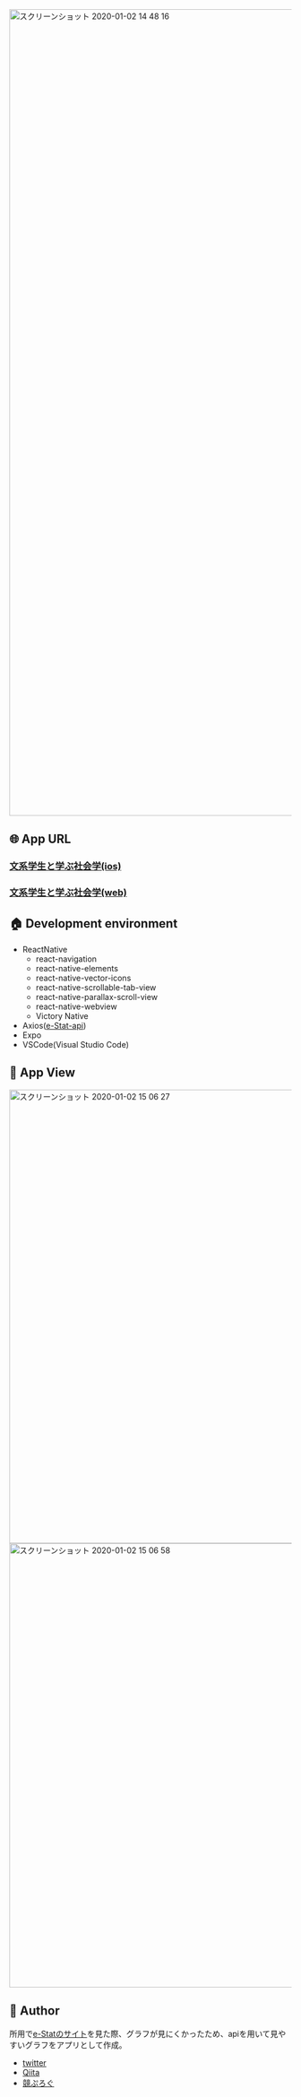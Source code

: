 <img width="1440" alt="スクリーンショット 2020-01-02 14 48 16" src="https://user-images.githubusercontent.com/50798936/71653457-d8caa380-2d6f-11ea-8df8-34ec0697f7a8.png">  

## :globe_with_meridians:  App URL

### [文系学生と学ぶ社会学(ios)](https://apps.apple.com/jp/app/%E6%97%A5%E6%9C%AC%E7%B5%B1%E8%A8%88-%E6%96%87%E7%B3%BB%E5%AD%A6%E7%94%9F%E3%81%A8%E5%AD%A6%E3%81%B6%E7%A4%BE%E4%BC%9A%E7%B5%B1%E8%A8%88%E5%AD%A6/id1491159876)
### [文系学生と学ぶ社会学(web)](https://stormy-woodland-48686.herokuapp.com/)  

## :house:  Development environment

- ReactNative
  - react-navigation
  - react-native-elements
  - react-native-vector-icons
  - react-native-scrollable-tab-view
  - react-native-parallax-scroll-view
  - react-native-webview
  - Victory Native
- Axios([e-Stat-api](https://www.e-stat.go.jp/api/))
- Expo
- VSCode(Visual Studio Code)

## :telescope:  App View

<img width="810" alt="スクリーンショット 2020-01-02 15 06 27" src="https://user-images.githubusercontent.com/50798936/71653822-cb161d80-2d71-11ea-87ed-f0fac51a876d.png">  

<img width="793" alt="スクリーンショット 2020-01-02 15 06 58" src="https://user-images.githubusercontent.com/50798936/71653825-cd787780-2d71-11ea-8720-22a2eb4720be.png">  

## :eyes:  Author

所用で[e-Statのサイト](https://www.e-stat.go.jp/)を見た際、グラフが見にくかったため、apiを用いて見やすいグラフをアプリとして作成。  

- [twitter](https://twitter.com/wafuwafu13_)
- [Qiita](https://qiita.com/wafuwafu13)
- [競ぷろぐ](https://kyoupurog.hatenablog.com/)
